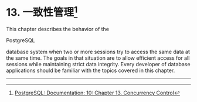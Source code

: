 # 13. 一致性管理[^1]

This chapter describes the behavior of the

PostgreSQL

database system when two or more sessions try to access the same data at the same time. The goals in that situation are to allow efficient access for all sessions while maintaining strict data integrity. Every developer of database applications should be familiar with the topics covered in this chapter.

---



[^1]:  [PostgreSQL: Documentation: 10: Chapter 13. Concurrency Control](https://www.postgresql.org/docs/10/static/mvcc.html)

